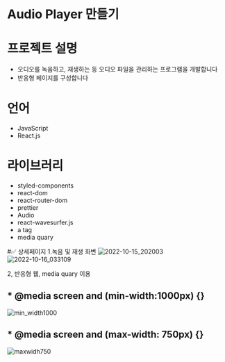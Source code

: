 # Audio Player 만들기

# 프로젝트 설명
* 오디오를 녹음하고, 재생하는 등 오디오 파일을 관리하는 프로그램을 개발합니다
* 반응형 페이지를 구성합니다

# 언어
* JavaScript
* React.js

# 라이브러리
* styled-components
* react-dom
* react-router-dom
* prettier
* Audio
* react-wavesurfer.js
* a tag
* media quary

#✅ 상세페이지
1.녹음 및 재생 화변
![2022-10-15_202003](https://user-images.githubusercontent.com/80756638/196054811-59b1fb53-5941-4142-986b-d3e586e250fd.jpg)
![2022-10-16_033109](https://user-images.githubusercontent.com/80756638/196054820-7776dbca-f81f-490e-a0a4-01b72d4e7687.jpg)

2, 반응형 웹, media quary 이용
## *   @media screen and (min-width:1000px) {}
![min_width1000](https://user-images.githubusercontent.com/80756638/196054943-9f99cc34-cf18-4a65-9148-8b038c023458.jpg)
## * @media screen and (max-width: 750px) {}
![maxwidh750](https://user-images.githubusercontent.com/80756638/196054967-db89547a-6e3c-4ba8-b40f-ce62ad1b41b8.jpg)
